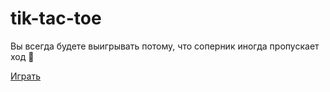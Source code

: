 # tik-tac-toe

Вы всегда будете выигрывать потому, что соперник иногда пропускает ход :see_no_evil:

[Играть](https://pchupchu.github.io/tik-tac-toe/)
